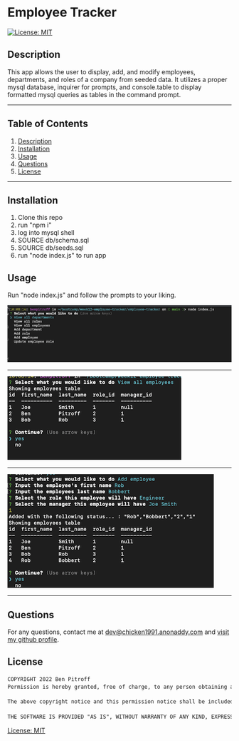 # Employee Tracker

   [![License: MIT](https://img.shields.io/badge/License-MIT-yellow.svg)](https://opensource.org/licenses/MIT)

  ## Description
  This app allows the user to display, add, and modify employees, departments, and roles of a company from seeded data. It utilizes a proper mysql database, inquirer for prompts, and console.table to display formatted mysql queries as tables in the command prompt.

  * * * * * *


  ## Table of Contents
  1. [Description](#Description)
  2. [Installation](#Installation)
  3. [Usage](#Usage)
  4. [Questions](#questions)
  5. [License](#License)

  * * * * * *

  <a name="Installation"></a>
  ## Installation
  1. Clone this repo
  2. run "npm i"
  3. log into mysql shell
  4. SOURCE db/schema.sql
  5. SOURCE db/seeds.sql
  6. run "node index.js" to run app

  <a name="Usage"></a>
  ## Usage
  Run "node index.js" and follow the prompts to your liking.


 ![demo1.png](./assets/demo1.png)

 * * * * *

 ![demo2.png](./assets/demo2.png)

 * * * * *

 ![demo3.png](./assets/demo3.png)

 * * * * *



  <a name="questions"></a>
  ## Questions
  For any questions, contact me at dev@chicken1991.anonaddy.com and [visit my github profile](https://github.com/chicken1991).

  <a name="License"></a>
  ## License


```md
COPYRIGHT 2022 Ben Pitroff
Permission is hereby granted, free of charge, to any person obtaining a copy of this software and associated documentation files (the "Software"), to deal in the Software without restriction, including without limitation the rights to use, copy, modify, merge, publish, distribute, sublicense, and/or sell copies of the Software, and to permit persons to whom the Software is furnished to do so, subject to the following conditions:

The above copyright notice and this permission notice shall be included in all copies or substantial portions of the Software.

THE SOFTWARE IS PROVIDED "AS IS", WITHOUT WARRANTY OF ANY KIND, EXPRESS OR IMPLIED, INCLUDING BUT NOT LIMITED TO THE WARRANTIES OF MERCHANTABILITY, FITNESS FOR A PARTICULAR PURPOSE AND NONINFRINGEMENT. IN NO EVENT SHALL THE AUTHORS OR COPYRIGHT HOLDERS BE LIABLE FOR ANY CLAIM, DAMAGES OR OTHER LIABILITY, WHETHER IN AN ACTION OF CONTRACT, TORT OR OTHERWISE, ARISING FROM, OUT OF OR IN CONNECTION WITH THE SOFTWARE OR THE USE OR OTHER DEALINGS IN THE SOFTWARE.
```        


[License: MIT](https://opensource.org/licenses/MIT)

